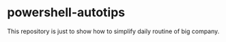 # powershell-autotips
This repository is just to show how to simplify daily routine of big company. 
